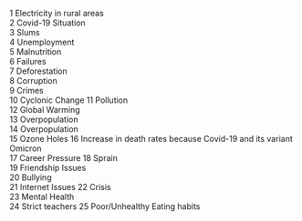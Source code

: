 1	Electricity in rural areas	
2	Covid-19 Situation	
3	Slums	
4	Unemployment	
5	Malnutrition	
6	Failures	
7	Deforestation	
8	Corruption	
9	Crimes	
10	Cyclonic Change	
11	Pollution	
12	Global Warming	
13	Overpopulation	
14	Overpopulation	
15	Ozone Holes	
16	Increase in death rates because Covid-19 and its variant Omicron	
17	Career Pressure	
18	Sprain 	
19	Friendship Issues	
20	Bullying	
21	Internet Issues	
22	Crisis	
23	Mental Health	
24	Strict teachers	
25	Poor/Unhealthy Eating habits	
